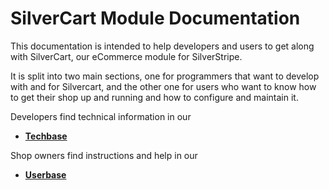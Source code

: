 # SilverCart Module Documentation

This documentation is intended to help developers and users to get along with SilverCart, our eCommerce module for SilverStripe.

It is split into two main sections, one for programmers that want to develop with and for Silvercart, and the other one for users who want to know how to get their shop up and running and how to configure and maintain it.

Developers find technical information in our

* [**Techbase**](Techbase/#techbase)

Shop owners find instructions and help in our

* [**Userbase**](Userbase/#userbase) 